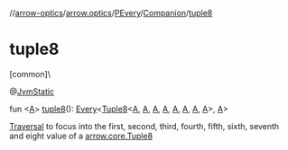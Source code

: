 //[arrow-optics](../../../../index.md)/[arrow.optics](../../index.md)/[PEvery](../index.md)/[Companion](index.md)/[tuple8](tuple8.md)

# tuple8

[common]\

@[JvmStatic](https://kotlinlang.org/api/latest/jvm/stdlib/kotlin.jvm/-jvm-static/index.html)

fun &lt;[A](tuple8.md)&gt; [tuple8](tuple8.md)(): [Every](../../index.md#176863642%2FClasslikes%2F-617900156)&lt;[Tuple8](../../../../../arrow-core/arrow-core/arrow.core/-tuple8/index.md)&lt;[A](tuple8.md), [A](tuple8.md), [A](tuple8.md), [A](tuple8.md), [A](tuple8.md), [A](tuple8.md), [A](tuple8.md), [A](tuple8.md)&gt;, [A](tuple8.md)&gt;

[Traversal](../../index.md#153853783%2FClasslikes%2F-617900156) to focus into the first, second, third, fourth, fifth, sixth, seventh and eight value of a [arrow.core.Tuple8](../../../../../arrow-core/arrow-core/arrow.core/-tuple8/index.md)
